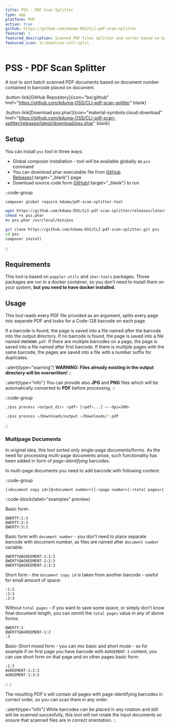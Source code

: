 ```yaml
---
title: PSS - PDF Scan Splitter
type: app
platform: PHP
active: true
github: https://github.com/kduma-OSS/CLI-pdf-scan-splitter
featured: 1
featured_description: Scanned PDF files splitter and sorter based on barcode
featured_icon: ic:baseline-call-split
---
```


# PSS - PDF Scan Splitter

A tool to sort batch scanned PDF documents based on document number contained in barcode placed on document.

:button-link[GitHub Repository]{icon="bxl:github" href="https://github.com/kduma-OSS/CLI-pdf-scan-splitter" blank}

:button-link[Download pss.phar]{icon="material-symbols:cloud-download" href="https://github.com/kduma-OSS/CLI-pdf-scan-splitter/releases/latest/download/pss.phar" blank}


## Setup

You can install `pss` tool in three ways:

- Global composer installation - tool will be available globally as `pss` command
- You can download phar executable file from [GitHub Releases](https://github.com/kduma-OSS/CLI-pdf-scan-splitter/releases/latest){:target="_blank"} page
- Download source code form [GitHub](https://github.com/kduma-OSS/CLI-pdf-scan-splitter){:target="_blank"} to run

::code-group
```bash [Composer Global]
composer global require kduma/pdf-scan-splitter-tool
```
```bash [phar executable]
wget https://github.com/kduma-OSS/CLI-pdf-scan-splitter/releases/latest/download/pss.phar
chmod +x pss.phar
mv pss.phar /usr/local/bin/pss
```
```bash [Sources]
git clone https://github.com/kduma-OSS/CLI-pdf-scan-splitter.git pss
cd pss
composer install
```
::

## Requirements

This tool is based on `poppler-utils` and `zbar-tools` packages.
Those packages are run in a docker container, so you don't need to install them on your system, **but you need to have docker installed**.

## Usage

This tool reads every PDF file provided as an argument, splits every page into separate PDF and looks for a Code-128 barcode on each page.

If a barcode is found, the page is saved into a file named after the barcode into the output directory.
If no barcode is found, the page is saved into a file named `UNKNOWN.pdf`.
If there are multiple barcodes on a page, the page is saved into a file named after first barcode.
If there is multiple pages with the same barcode, the pages are saved into a file with a number suffix for duplicates.

::alert{type="warning"}
**WARNING: Files already existing in the output directory will be overwritten!**
::


::alert{type="info"}
You can provide also **JPG** and **PNG** files which will be automatically converted to **PDF** before processing.
::

::code-group
```bash [command syntax]
./pss process <output_dir> <pdf> [<pdf>...] <--dpi=200>
```
```bash [example]
./pss process ~/Downloads/output ~/Downloads/*.pdf
```
::


### Multipage Documents

In original idea, this tool sorted only single-page documents/forms.
As the need for processing multi-page documents arose, such functionality has been added in form of _page-identifying_ barcodes.

In multi-page documents you need to add barcode with following content:

::code-group
```[syntax]
[<document copy id>[@<document number>]]:<page number>[:<total pages>]
```

::code-block{label="examples" preview}

Basic form:
```
QWERTY:1:3
QWERTY:2:3
QWERTY:3:3
```

Basic form with `document number` - you don't need to place separate barcode with document number, as files are named after `document number` variable:
```
QWERTY@AGREEMENT-1:1:3
QWERTY@AGREEMENT-1:2:3
QWERTY@AGREEMENT-1:3:3
```

Short form - the `document copy id` is taken from another barcode - useful for small amount of space:
```
:1:3
:2:3
:3:3
```

Without `total pages` - if you want to save some space, or simply don't know final document length, you can ommit the `total pages` value in any of above forms:
```
QWERTY:1
QWERTY@AGREEMENT-1:2
:3
```

Basic-Short mixed form - you can mix basic and short mode - so for example if on first page you have barcode with `AGREEMENT-1` content, you can use short form on that page and on other pages basic form:
```
:1:3
AGREEMENT-1:2:3
AGREEMENT-1:3:3
```
::
::

The resulting PDF's will contain all pages with page-identifying barcodes in correct order, so you can scan them in any order.

::alert{type="info"}
While barcodes can be placed in any rotation and still will be scanned succesfully, 
this tool will not rotate the input documents so ensure that scanned files are in correct orientation.
::